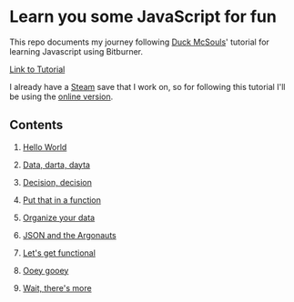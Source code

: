# Learn you some JavaScript for fun

This repo documents my journey following [Duck McSouls](https://github.com/quacksouls)' tutorial for learning Javascript using Bitburner.

[Link to Tutorial](https://quacksouls.github.io/lyf)

I already have a [Steam](https://store.steampowered.com/app/1812820/Bitburner/) save that I work on, so for following this tutorial I'll be using the [online version](https://bitburner-official.github.io/).

## Contents

1. [Hello World](/01%20Hello%20World/)

2. [Data, darta, dayta](/02%20Data,%20darta,%20dayta/)

3. [Decision, decision](/03%20Decision,%20decision/)

4. [Put that in a function](/04%20Put%20that%20in%20a%20function/)

5. [Organize your data](/05%20Organize%20your%20data/)

6. [JSON and the Argonauts](/06%20JSON%20and%20the%20Argonauts/)

7. [Let's get functional](/07%20Let's%20get%20functional/)

8. [Ooey gooey](/08%20Ooey%20gooey/)

9. [Wait, there's more](/09%20Wait,%20there's%20more/)

